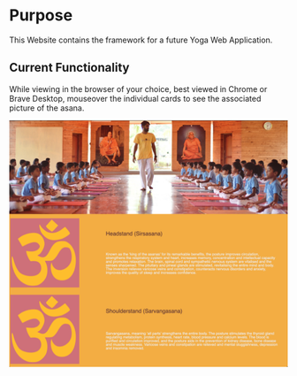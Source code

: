 # Purpose
This Website contains the framework for a future Yoga Web Application.

## Current Functionality
While viewing in the browser of your choice, best viewed in Chrome or Brave Desktop, mouseover the individual cards to see the associated picture of the asana.

![preview](Yoga.ommygod.com.png)
